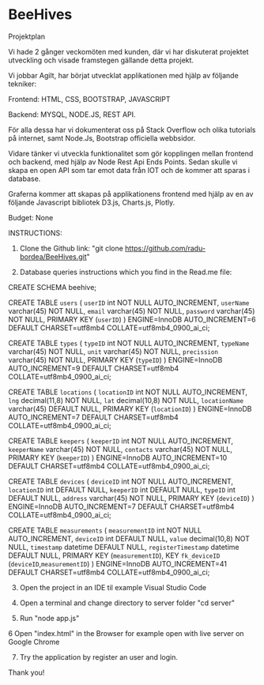 # BeeHives

Projektplan

Vi hade 2 gånger  veckomöten med kunden, där vi har diskuterat projektet utveckling och visade framstegen gällande  detta projekt.

Vi jobbar Agilt, har börjat utvecklat applikationen med hjälp av följande tekniker:

Frontend: 
HTML, CSS, BOOTSTRAP, JAVASCRIPT

Backend:
MYSQL, NODE.JS, REST API.

För alla dessa har vi dokumenterat oss  på Stack Overflow och olika tutorials på internet, samt Node.Js, Bootstrap officiella webbsidor.

Vidare tänker vi utveckla funktionalitet som gör kopplingen mellan frontend och backend, med hjälp av Node Rest Api Ends Points. 
Sedan skulle  vi skapa en open API som tar emot data från IOT och de kommer att sparas i database.

Graferna kommer att skapas på applikationens frontend med hjälp av en av följande Javascript  bibliotek D3.js, Charts.js, Plotly.

Budget: None

INSTRUCTIONS:

1. Clone the Github link: "git clone https://github.com/radu-bordea/BeeHives.git"
 
2. Database queries instructions which you find in the Read.me file:

CREATE SCHEMA beehive;

CREATE TABLE `users` (
  `userID` int NOT NULL AUTO_INCREMENT,
  `userName` varchar(45) NOT NULL,
  `email` varchar(45) NOT NULL,
  `password` varchar(45) NOT NULL,
  PRIMARY KEY (`userID`)
) ENGINE=InnoDB AUTO_INCREMENT=6 DEFAULT CHARSET=utf8mb4 COLLATE=utf8mb4_0900_ai_ci;

CREATE TABLE `types` (
  `typeID` int NOT NULL AUTO_INCREMENT,
  `typeName` varchar(45) NOT NULL,
  `unit` varchar(45) NOT NULL,
  `precission` varchar(45) NOT NULL,
  PRIMARY KEY (`typeID`)
) ENGINE=InnoDB AUTO_INCREMENT=9 DEFAULT CHARSET=utf8mb4 COLLATE=utf8mb4_0900_ai_ci;

CREATE TABLE `locations` (
  `locationID` int NOT NULL AUTO_INCREMENT,
  `lng` decimal(11,8) NOT NULL,
  `lat` decimal(10,8) NOT NULL,
  `locationName` varchar(45) DEFAULT NULL,
  PRIMARY KEY (`locationID`)
) ENGINE=InnoDB AUTO_INCREMENT=7 DEFAULT CHARSET=utf8mb4 COLLATE=utf8mb4_0900_ai_ci;

CREATE TABLE `keepers` (
  `keeperID` int NOT NULL AUTO_INCREMENT,
  `keeperName` varchar(45) NOT NULL,
  `contacts` varchar(45) NOT NULL,
  PRIMARY KEY (`keeperID`)
) ENGINE=InnoDB AUTO_INCREMENT=10 DEFAULT CHARSET=utf8mb4 COLLATE=utf8mb4_0900_ai_ci;

CREATE TABLE `devices` (
  `deviceID` int NOT NULL AUTO_INCREMENT,
  `locationID` int DEFAULT NULL,
  `keeperID` int DEFAULT NULL,
  `typeID` int DEFAULT NULL,
  `address` varchar(45) NOT NULL,
  PRIMARY KEY (`deviceID`)
) ENGINE=InnoDB AUTO_INCREMENT=7 DEFAULT CHARSET=utf8mb4 COLLATE=utf8mb4_0900_ai_ci;

CREATE TABLE `measurements` (
  `measurementID` int NOT NULL AUTO_INCREMENT,
  `deviceID` int DEFAULT NULL,
  `value` decimal(10,8) NOT NULL,
  `timestamp` datetime DEFAULT NULL,
  `registerTimestamp` datetime DEFAULT NULL,
  PRIMARY KEY (`measurementID`),
  KEY `fk_deviceID` (`deviceID`,`measurementID`)
) ENGINE=InnoDB AUTO_INCREMENT=41 DEFAULT CHARSET=utf8mb4 COLLATE=utf8mb4_0900_ai_ci;

3. Open the project in an IDE til example Visual Studio Code

4. Open a terminal and change directory to server folder "cd server"

5. Run "node app.js"
 
6 Open "index.html" in the Browser for example open with live server on Google Chrome

7. Try the application by register an user and login.

Thank you!
